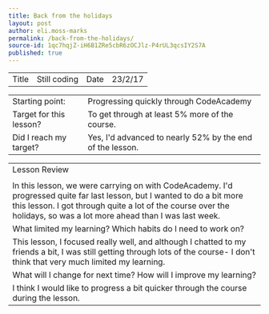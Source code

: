 ```yaml
---
title: Back from the holidays
layout: post
author: eli.moss-marks
permalink: /back-from-the-holidays/
source-id: 1qc7hqjZ-iH6B1ZRe5cbR6zOCJlz-P4rUL3qcsIY2S7A
published: true
---
```

<table>
  <tr>
    <td>Title</td>
    <td>Still coding</td>
    <td>Date</td>
    <td>23/2/17</td>
  </tr>
</table>


<table>
  <tr>
    <td>Starting point:</td>
    <td>Progressing quickly through CodeAcademy</td>
  </tr>
  <tr>
    <td>Target for this lesson?</td>
    <td>To get through at least 5% more of the course.</td>
  </tr>
  <tr>
    <td>Did I reach my target? </td>
    <td>Yes, I'd advanced to nearly 52% by the end of the lesson.</td>
  </tr>
</table>


<table>
  <tr>
    <td>Lesson Review</td>
  </tr>
  <tr>
    <td></td>
  </tr>
  <tr>
    <td>In this lesson, we were carrying on with CodeAcademy. I'd progressed quite far last lesson, but I wanted to do a bit more this lesson. I got through quite a lot of the course over the holidays, so was a lot more ahead than I was last week.</td>
  </tr>
  <tr>
    <td>What limited my learning? Which habits do I need to work on? </td>
  </tr>
  <tr>
    <td>This lesson, I focused really well, and although I chatted to my friends a bit, I was still getting through lots of the course- I don't think that very much limited my learning.</td>
  </tr>
  <tr>
    <td>What will I change for next time? How will I improve my learning?</td>
  </tr>
  <tr>
    <td>I think I would like to progress a bit quicker through the course during the lesson.</td>
  </tr>
</table>


